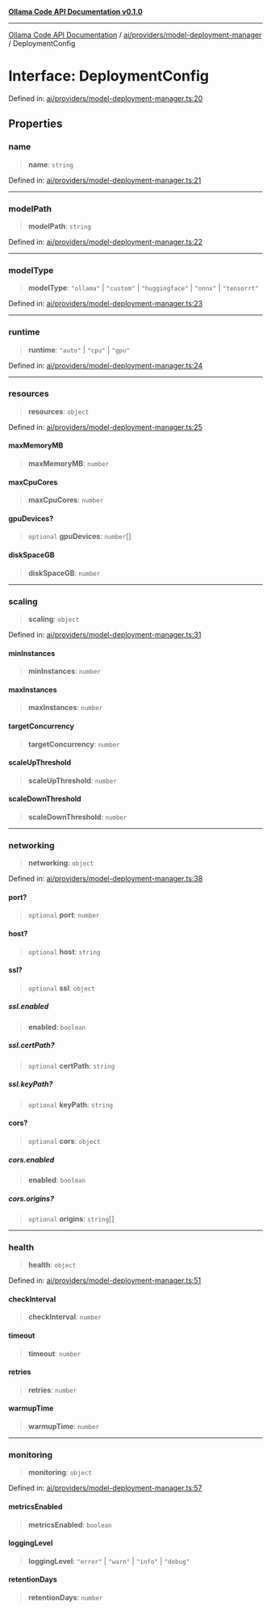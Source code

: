 [**Ollama Code API Documentation v0.1.0**](../../../../README.md)

***

[Ollama Code API Documentation](../../../../modules.md) / [ai/providers/model-deployment-manager](../README.md) / DeploymentConfig

# Interface: DeploymentConfig

Defined in: [ai/providers/model-deployment-manager.ts:20](https://github.com/erichchampion/ollama-code/blob/5f12b416589e9f978f73e54f8bfc9efaaaa273d1/ollama-code/src/ai/providers/model-deployment-manager.ts#L20)

## Properties

### name

> **name**: `string`

Defined in: [ai/providers/model-deployment-manager.ts:21](https://github.com/erichchampion/ollama-code/blob/5f12b416589e9f978f73e54f8bfc9efaaaa273d1/ollama-code/src/ai/providers/model-deployment-manager.ts#L21)

***

### modelPath

> **modelPath**: `string`

Defined in: [ai/providers/model-deployment-manager.ts:22](https://github.com/erichchampion/ollama-code/blob/5f12b416589e9f978f73e54f8bfc9efaaaa273d1/ollama-code/src/ai/providers/model-deployment-manager.ts#L22)

***

### modelType

> **modelType**: `"ollama"` \| `"custom"` \| `"huggingface"` \| `"onnx"` \| `"tensorrt"`

Defined in: [ai/providers/model-deployment-manager.ts:23](https://github.com/erichchampion/ollama-code/blob/5f12b416589e9f978f73e54f8bfc9efaaaa273d1/ollama-code/src/ai/providers/model-deployment-manager.ts#L23)

***

### runtime

> **runtime**: `"auto"` \| `"cpu"` \| `"gpu"`

Defined in: [ai/providers/model-deployment-manager.ts:24](https://github.com/erichchampion/ollama-code/blob/5f12b416589e9f978f73e54f8bfc9efaaaa273d1/ollama-code/src/ai/providers/model-deployment-manager.ts#L24)

***

### resources

> **resources**: `object`

Defined in: [ai/providers/model-deployment-manager.ts:25](https://github.com/erichchampion/ollama-code/blob/5f12b416589e9f978f73e54f8bfc9efaaaa273d1/ollama-code/src/ai/providers/model-deployment-manager.ts#L25)

#### maxMemoryMB

> **maxMemoryMB**: `number`

#### maxCpuCores

> **maxCpuCores**: `number`

#### gpuDevices?

> `optional` **gpuDevices**: `number`[]

#### diskSpaceGB

> **diskSpaceGB**: `number`

***

### scaling

> **scaling**: `object`

Defined in: [ai/providers/model-deployment-manager.ts:31](https://github.com/erichchampion/ollama-code/blob/5f12b416589e9f978f73e54f8bfc9efaaaa273d1/ollama-code/src/ai/providers/model-deployment-manager.ts#L31)

#### minInstances

> **minInstances**: `number`

#### maxInstances

> **maxInstances**: `number`

#### targetConcurrency

> **targetConcurrency**: `number`

#### scaleUpThreshold

> **scaleUpThreshold**: `number`

#### scaleDownThreshold

> **scaleDownThreshold**: `number`

***

### networking

> **networking**: `object`

Defined in: [ai/providers/model-deployment-manager.ts:38](https://github.com/erichchampion/ollama-code/blob/5f12b416589e9f978f73e54f8bfc9efaaaa273d1/ollama-code/src/ai/providers/model-deployment-manager.ts#L38)

#### port?

> `optional` **port**: `number`

#### host?

> `optional` **host**: `string`

#### ssl?

> `optional` **ssl**: `object`

##### ssl.enabled

> **enabled**: `boolean`

##### ssl.certPath?

> `optional` **certPath**: `string`

##### ssl.keyPath?

> `optional` **keyPath**: `string`

#### cors?

> `optional` **cors**: `object`

##### cors.enabled

> **enabled**: `boolean`

##### cors.origins?

> `optional` **origins**: `string`[]

***

### health

> **health**: `object`

Defined in: [ai/providers/model-deployment-manager.ts:51](https://github.com/erichchampion/ollama-code/blob/5f12b416589e9f978f73e54f8bfc9efaaaa273d1/ollama-code/src/ai/providers/model-deployment-manager.ts#L51)

#### checkInterval

> **checkInterval**: `number`

#### timeout

> **timeout**: `number`

#### retries

> **retries**: `number`

#### warmupTime

> **warmupTime**: `number`

***

### monitoring

> **monitoring**: `object`

Defined in: [ai/providers/model-deployment-manager.ts:57](https://github.com/erichchampion/ollama-code/blob/5f12b416589e9f978f73e54f8bfc9efaaaa273d1/ollama-code/src/ai/providers/model-deployment-manager.ts#L57)

#### metricsEnabled

> **metricsEnabled**: `boolean`

#### loggingLevel

> **loggingLevel**: `"error"` \| `"warn"` \| `"info"` \| `"debug"`

#### retentionDays

> **retentionDays**: `number`
